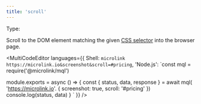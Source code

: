 ```yaml
---
title: 'scroll'
---
```


Type: <Type children='<string>'/>

Scroll to the DOM element matching the given [CSS selector](https://developer.mozilla.org/en-US/docs/Web/CSS/CSS_Selectors) into the browser page.

<MultiCodeEditor languages={{
  Shell: `microlink https://microlink.io&screenshot&scroll=#pricing`,
  'Node.js': `const mql = require('@microlink/mql')
 
module.exports = async () => {
  const { status, data, response } = await mql(
    'https://microlink.io'. {
      screenshot: true,
      scroll: '#pricing'
  })
  console.log(status, data)
}
  `
  }}
/>
